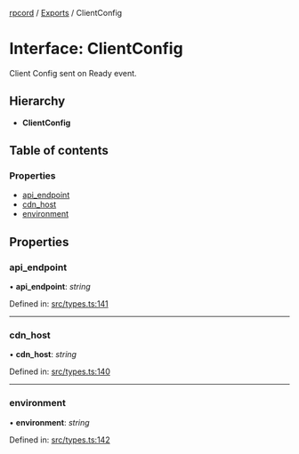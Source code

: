 [rpcord](../README.md) / [Exports](../modules.md) / ClientConfig

# Interface: ClientConfig

Client Config sent on Ready event.

## Hierarchy

* **ClientConfig**

## Table of contents

### Properties

- [api\_endpoint](clientconfig.md#api_endpoint)
- [cdn\_host](clientconfig.md#cdn_host)
- [environment](clientconfig.md#environment)

## Properties

### api\_endpoint

• **api\_endpoint**: *string*

Defined in: [src/types.ts:141](https://github.com/DjDeveloperr/RPCord/blob/ac2ab55/src/types.ts#L141)

___

### cdn\_host

• **cdn\_host**: *string*

Defined in: [src/types.ts:140](https://github.com/DjDeveloperr/RPCord/blob/ac2ab55/src/types.ts#L140)

___

### environment

• **environment**: *string*

Defined in: [src/types.ts:142](https://github.com/DjDeveloperr/RPCord/blob/ac2ab55/src/types.ts#L142)
